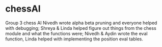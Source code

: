 # chessAI
Group 3 chess AI
Nivedh wrote alpha beta pruning and everyone 
helped with debugging; Shreya & Linda helped 
figure out things from the chess module and 
what the functions were; Nivedh & Aydin wrote
the eval function, Linda helped with 
implementing the position eval tables.
